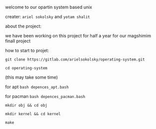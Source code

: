 welcome to our opartin system based unix

creater: `ariel sokolsky` and `yotam shalit`

about the project: 

we have been working on this project for half a year for our magshimim finall project

how to start to projet:

`git clone https://gitlab.com/arielsokolsky/operating-system.git`

`cd operating-system`

(this may take some time)

for apt `bash depences_apt.bash`

for pacman `bash depences_pacman.bash`


`mkdir obj && cd obj`

`mkdir kernel && cd kernel` 

`make`